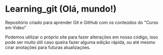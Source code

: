 # Learning_git (Olá, mundo!)

 Repositório criado para aprender Git e GitHub com os conteúdos do "Curso em Video"
 
 Podemos utilizar o próprio site para fazer alterações em nosso código, isso pode ser muito útil caso queira fazer alguma edição rápida, ou até mesmo cirar anotações para futuras atualizações.
 
